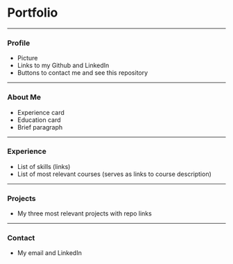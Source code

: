 # Portfolio
- ---
### Profile
- Picture
- Links to my Github and LinkedIn
- Buttons to contact me and see this repository
- ---
### About Me
- Experience card
- Education card
- Brief paragraph
- ---
### Experience
- List of skills (links)
- List of most relevant courses (serves as links to course description)
- ---
### Projects
- My three most relevant projects with repo links
- ---
### Contact
- My email and LinkedIn
